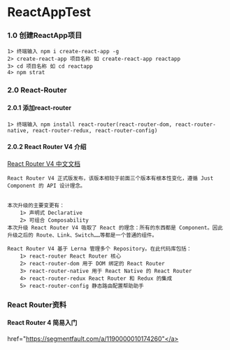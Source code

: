 # ReactAppTest

### 1.0 创建ReactApp项目
    1> 终端输入 npm i create-react-app -g
    2> create-react-app 项目名称 如 create-react-app reactapp
    3> cd 项目名称 如 cd reactapp
    4> npm strat

### 2.0 React-Router
#### 2.0.1 添加react-router
    1> 终端输入 npm install react-router(react-router-dom, react-router-native, react-router-redux, react-router-config)
#### 2.0.2 React Router V4 介绍
<a href="http://reacttraining.cn/" target="_blank">React Router V4 中文文档</a>

    React Router V4 正式版发布，该版本相较于前面三个版本有根本性变化，遵循 Just Component 的 API 设计理念。
    
    
    本次升级的主要变更有：
        1> 声明式 Declarative
        2> 可组合 Composability
    本次升级 React Router V4 吸取了 React 的理念：所有的东西都是 Component。因此 升级之后的 Route、Link、Switch……等都是一个普通的组件。

    React Router V4 基于 Lerna 管理多个 Repository。在此代码库包括：
        1> react-router React Router 核心
        2> react-router-dom 用于 DOM 绑定的 React Router
        3> react-router-native 用于 React Native 的 React Router
        4> react-router-redux React Router 和 Redux 的集成
        5> react-router-config 静态路由配置帮助助手
        
### React Router资料
#### React Router 4 简易入门
<a>href="https://segmentfault.com/a/1190000010174260"</a>

